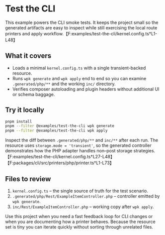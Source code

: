 # Test the CLI

This example powers the CLI smoke tests. It keeps the project small so the generated artifacts are easy to inspect while still exercising the local route printers and apply workflow.【F:examples/test-the-cli/kernel.config.ts†L1-L48】

## What it covers

- Loads a minimal `kernel.config.ts` with a single transient-backed resource.
- Runs `wpk generate` and `wpk apply` end to end so you can examine `.generated/php/**` and the working `inc/` directory.
- Verifies composer autoloading and plugin headers without additional UI or schema baggage.

## Try it locally

```bash
pnpm install
pnpm --filter @examples/test-the-cli wpk generate
pnpm --filter @examples/test-the-cli wpk apply
```

Inspect the diff between `.generated/php/**` and `inc/**` after each run. The resource uses `storage.mode = 'transient'`, so the generated controller demonstrates how the PHP adapter handles non–post storage strategies.【F:examples/test-the-cli/kernel.config.ts†L27-L48】【F:packages/cli/src/printers/php/printer.ts†L1-L73】

## Files to review

1. `kernel.config.ts` – the single source of truth for the test scenario.
2. `.generated/php/Rest/ExampleItemController.php` – controller emitted by `wpk generate`.
3. `inc/Rest/ExampleItemController.php` – working copy after `wpk apply`.

Use this project when you need a fast feedback loop for CLI changes or when you are documenting how a printer behaves. Because the resource set is tiny you can iterate quickly without sorting through unrelated files.
